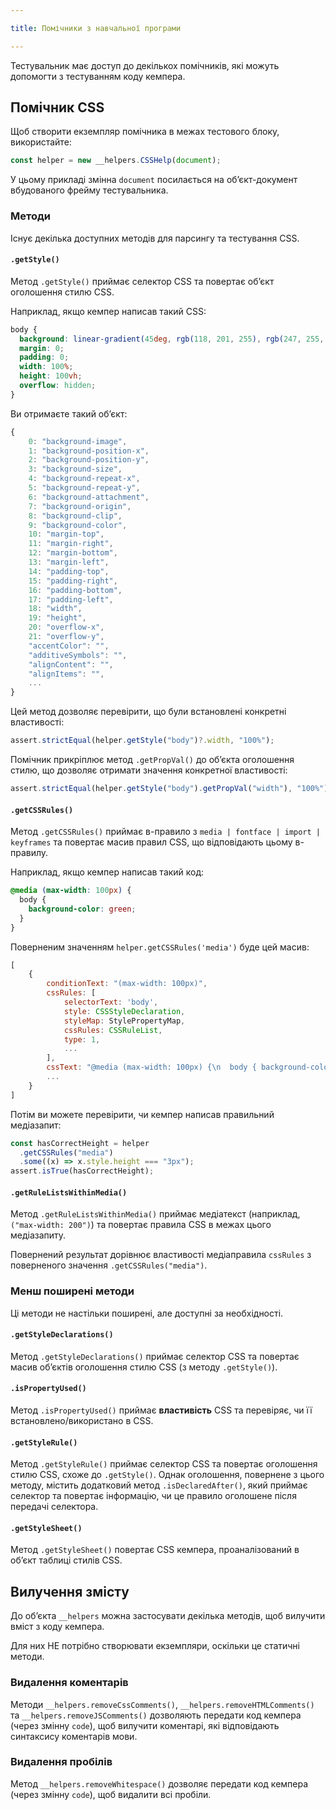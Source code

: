 ```yaml
---

title: Помічники з навчальної програми

---
```


Тестувальник має доступ до декількох помічників, які можуть допомогти з тестуванням коду кемпера.

## Помічник CSS

Щоб створити екземпляр помічника в межах тестового блоку, використайте:

```js
const helper = new __helpers.CSSHelp(document);
```

У цьому прикладі змінна `document` посилається на об’єкт-документ вбудованого фрейму тестувальника.

### Методи

Існує декілька доступних методів для парсингу та тестування CSS.

#### `.getStyle()`

Метод `.getStyle()` приймає селектор CSS та повертає об’єкт оголошення стилю CSS.

Наприклад, якщо кемпер написав такий CSS:

```css
body {
  background: linear-gradient(45deg, rgb(118, 201, 255), rgb(247, 255, 222));
  margin: 0;
  padding: 0;
  width: 100%;
  height: 100vh;
  overflow: hidden;
}
```

Ви отримаєте такий об’єкт:

```js
{
    0: "background-image",
    1: "background-position-x",
    2: "background-position-y",
    3: "background-size",
    4: "background-repeat-x",
    5: "background-repeat-y",
    6: "background-attachment",
    7: "background-origin",
    8: "background-clip",
    9: "background-color",
    10: "margin-top",
    11: "margin-right",
    12: "margin-bottom",
    13: "margin-left",
    14: "padding-top",
    15: "padding-right",
    16: "padding-bottom",
    17: "padding-left",
    18: "width",
    19: "height",
    20: "overflow-x",
    21: "overflow-y",
    "accentColor": "",
    "additiveSymbols": "",
    "alignContent": "",
    "alignItems": "",
    ...
}
```

Цей метод дозволяє перевірити, що були встановлені конкретні властивості:

```js
assert.strictEqual(helper.getStyle("body")?.width, "100%");
```

Помічник прикріплює метод `.getPropVal()` до об’єкта оголошення стилю, що дозволяє отримати значення конкретної властивості:

```js
assert.strictEqual(helper.getStyle("body").getPropVal("width"), "100%");
```

#### `.getCSSRules()`

Метод `.getCSSRules()` приймає в-правило з `media | fontface | import | keyframes` та повертає масив правил CSS, що відповідають цьому в-правилу.

Наприклад, якщо кемпер написав такий код:

```css
@media (max-width: 100px) {
  body {
    background-color: green;
  }
}
```

Поверненим значенням `helper.getCSSRules('media')` буде цей масив:

```js
[
    {
        conditionText: "(max-width: 100px)",
        cssRules: [
            selectorText: 'body',
            style: CSSStyleDeclaration,
            styleMap: StylePropertyMap,
            cssRules: CSSRuleList,
            type: 1,
            ...
        ],
        cssText: "@media (max-width: 100px) {\n  body { background-color: green; }\n}",
        ...
    }
]
```

Потім ви можете перевірити, чи кемпер написав правильний медіазапит:

```js
const hasCorrectHeight = helper
  .getCSSRules("media")
  .some((x) => x.style.height === "3px");
assert.isTrue(hasCorrectHeight);
```

#### `.getRuleListsWithinMedia()`

Метод `.getRuleListsWithinMedia()` приймає медіатекст (наприклад, `("max-width: 200")`) та повертає правила CSS в межах цього медіазапиту.

Повернений результат дорівнює властивості медіаправила `cssRules` з поверненого значення `.getCSSRules("media")`.

### Менш поширені методи

Ці методи не настільки поширені, але доступні за необхідності.

#### `.getStyleDeclarations()`

Метод `.getStyleDeclarations()` приймає селектор CSS та повертає масив об’єктів оголошення стилю CSS (з методу `.getStyle()`).

#### `.isPropertyUsed()`

Метод `.isPropertyUsed()` приймає **властивість** CSS та перевіряє, чи її встановлено/використано в CSS.

#### `.getStyleRule()`

Метод `.getStyleRule()` приймає селектор CSS та повертає оголошення стилю CSS, схоже до `.getStyle()`. Однак оголошення, повернене з цього методу, містить додатковий метод `.isDeclaredAfter()`, який приймає селектор та повертає інформацію, чи це правило оголошене після передачі селектора.

#### `.getStyleSheet()`

Метод `.getStyleSheet()` повертає CSS кемпера, проаналізований в об’єкт таблиці стилів CSS.

## Вилучення змісту

До об’єкта `__helpers` можна застосувати декілька методів, щоб вилучити вміст з коду кемпера.

Для них НЕ потрібно створювати екземпляри, оскільки це статичні методи.

### Видалення коментарів

Методи `__helpers.removeCssComments()`, `__helpers.removeHTMLComments()` та `__helpers.removeJSComments()` дозволяють передати код кемпера (через змінну `code`), щоб вилучити коментарі, які відповідають синтаксису коментарів мови.

### Видалення пробілів

Метод `__helpers.removeWhitespace()` дозволяє передати код кемпера (через змінну `code`), щоб видалити всі пробіли.
